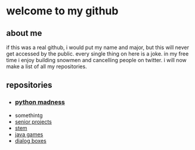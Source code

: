 # welcome to my github

## about me
if this was a real github, i would put my name and major, but this will never get accessed by the public.  every single thing on here is a joke.  in my free time i enjoy building snowmen and cancelling people on twitter.  i will now make a list of all my repositories.  

## repositories

- ### [python madness](https://github.com/deadfishh/python-madness)
-   somethintg
- [senior projects](https://github.com/deadfishh/senior-shit)
- [stem](https://github.com/deadfishh/stem)
- [java games](https://github.com/deadfishh/games)
- [dialog boxes](https://github.com/deadfishh/dialog-boxes)
